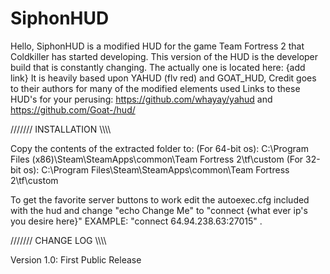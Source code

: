 SiphonHUD
==============

Hello, SiphonHUD is a modified HUD for the game Team Fortress 2 that Coldkiller has started developing.
This version of the HUD is the developer build that is constantly changing. The actually one is located here: {add link}
It is heavily based upon YAHUD (flv red) and GOAT_HUD, Credit goes to their authors for many of the modified elements used
Links to these HUD's for your perusing: https://github.com/whayay/yahud and https://github.com/Goat-/hud/

/////// INSTALLATION \\\\\\\

Copy the contents of the extracted folder to:
(For 64-bit os): C:\Program Files (x86)\Steam\SteamApps\common\Team Fortress 2\tf\custom
(For 32-bit os): C:\Program Files\Steam\SteamApps\common\Team Fortress 2\tf\custom

To get the favorite server buttons to work edit the autoexec.cfg included with the hud and change "echo Change Me" to "connect {what ever ip's you desire here}" EXAMPLE: "connect 64.94.238.63:27015" .

/////// CHANGE LOG \\\\\\\

Version 1.0: First Public Release
